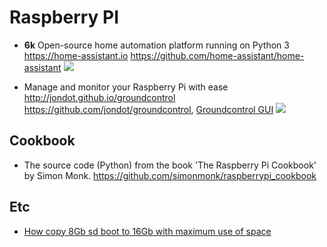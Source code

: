 # Raspberry PI

- **6k** Open-source home automation platform running on Python 3 https://home-assistant.io https://github.com/home-assistant/home-assistant
![](https://camo.githubusercontent.com/99578d7bca06d9c2973c2564e06f1ca444a4cce1/68747470733a2f2f7261772e6769746875622e636f6d2f686f6d652d617373697374616e742f686f6d652d617373697374616e742f6d61737465722f646f63732f73637265656e73686f74732e706e67)

- Manage and monitor your Raspberry Pi with ease http://jondot.github.io/groundcontrol https://github.com/jondot/groundcontrol, [Groundcontrol GUI](https://github.com/jondot/groundcontrol-ui)
![](https://raw.githubusercontent.com/jondot/groundcontrol/master/ui-screenshot.png)

## Cookbook
- The source code (Python) from the book 'The Raspberry Pi Cookbook' by Simon Monk. https://github.com/simonmonk/raspberrypi_cookbook

## Etc
- [How copy 8Gb sd boot to 16Gb with maximum use of space](https://www.raspberrypi.org/forums/viewtopic.php?f=91&t=105966)
